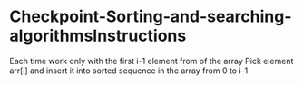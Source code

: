 # Checkpoint-Sorting-and-searching-algorithmsInstructions
Each time work only with the first i-1 element from of the array
Pick element arr[i] and insert it into sorted sequence in the array from 0 to i-1.

